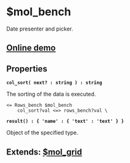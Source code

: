 # $mol_bench

Date presenter and picker.
 
## [Online demo](http://eigenmethod.github.io/mol/#demo=mol_bench)

## Properties

**`col_sort( next? : string ) : string`**

The sorting of the data is executed.
```
<= Rows_bench $mol_bench
	col_sort?val <=> rows_bench?val \
```

**`result() : { 'name' : { 'text' : 'text' } } `**

Object of the specified type. 

## Extends: [$mol_grid](../grid)
